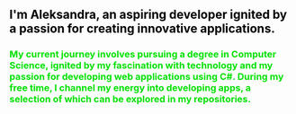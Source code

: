 ## <font color= #pink>I'm Aleksandra, an aspiring developer ignited by a passion for creating innovative applications.</font>
### <font color= #grey> My current journey involves pursuing a degree in Computer Science, ignited by my fascination with technology and my passion for developing web applications using C#. During my free time, I channel my energy into developing apps, a selection of which can be explored in my repositories.</font>
